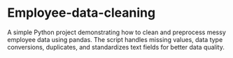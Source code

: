 # Employee-data-cleaning
A simple Python project demonstrating how to clean and preprocess messy employee data using pandas. The script handles missing values, data type conversions, duplicates, and standardizes text fields for better data quality.
